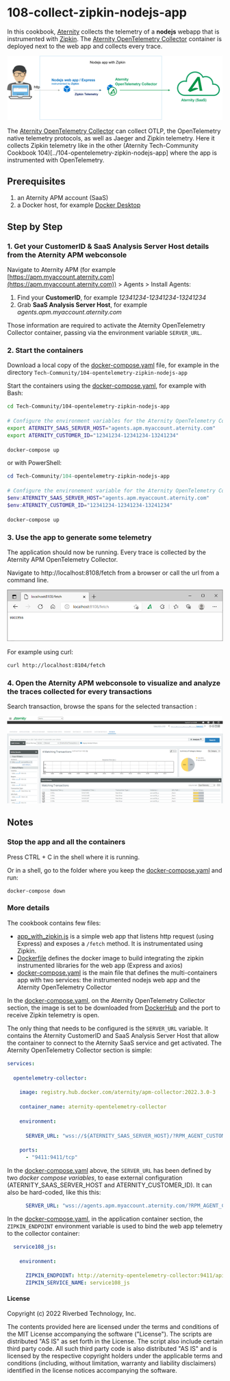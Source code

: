 # 108-collect-zipkin-nodejs-app

In this cookbook, [Aternity](https://www.aternity.com) collects the telemetry of a **nodejs** webapp that is instrumented with [Zipkin](https://zipkin.io/). The [Aternity OpenTelemetry Collector](https://hub.docker.com/r/aternity/apm-collector) container is deployed next to the web app and collects every trace.

![diagram](images/108-diagram.png)

The [Aternity OpenTelemetry Collector](https://hub.docker.com/r/aternity/apm-collector) can collect OTLP, the OpenTelemetry native telemetry protocols, as well as Jaeger and Zipkin telemetry. Here it collects Zipkin telemetry like in the other (Aternity Tech-Community Cookbook 104)[../104-opentelemetry-zipkin-nodejs-app] where the app is instrumented with OpenTelemetry.

## Prerequisites

1. an Aternity APM account (SaaS)
2. a Docker host, for example [Docker Desktop](https://www.docker.com/products/docker-desktop)

## Step by Step

### 1. Get your CustomerID & SaaS Analysis Server Host details from the Aternity APM webconsole

Navigate to Aternity APM (for example [https://apm.myaccount.aternity.com](https://apm.myaccount.aternity.com)) > Agents > Install Agents:

1. Find your **CustomerID**, for example *12341234-12341234-13241234*
2. Grab **SaaS Analysis Server Host**, for example *agents.apm.myaccount.aternity.com*

Those information are required to activate the Aternity OpenTelemetry Collector container, passing via the environment variable `SERVER_URL`. 

### 2. Start the containers

Download a local copy of the  [docker-compose.yaml](docker-compose.yaml) file, for example in the directory `Tech-Community/104-opentelemetry-zipkin-nodejs-app`

Start the containers using the [docker-compose.yaml](docker-compose.yaml), for example with Bash:

```bash
cd Tech-Community/104-opentelemetry-zipkin-nodejs-app

# Configure the environment variables for the Aternity OpenTelemetry Collector
export ATERNITY_SAAS_SERVER_HOST="agents.apm.myaccount.aternity.com"
export ATERNITY_CUSTOMER_ID="12341234-12341234-13241234"

docker-compose up
```

or with PowerShell:

```PowerShell
cd Tech-Community/104-opentelemetry-zipkin-nodejs-app

# Configure the environement variable for the Aternity OpenTelemetry Collector
$env:ATERNITY_SAAS_SERVER_HOST="agents.apm.myaccount.aternity.com"
$env:ATERNITY_CUSTOMER_ID="12341234-12341234-13241234"

docker-compose up
```

### 3. Use the app to generate some telemetry

The application should now be running. Every trace is collected by the Aternity APM OpenTelemetry Collector.

Navigate to http://localhost:8108/fetch from a browser or call the url from a command line. 

![service108-js](images/aternity-opentelemetry-service108-js-navigate.png)

For example using curl:

```bash
curl http://localhost:8104/fetch
```

### 4. Open the Aternity APM webconsole to visualize and analyze the traces collected for every transactions

Search transaction, browse the spans for the selected transaction :

![Aternity APM OpenTelemetry traces](images/aternity-opentelemetry-service108-js-transactions.png)

## Notes 

### Stop the app and all the containers

Press CTRL + C in the shell where it is running.

Or in a shell, go to the folder where you keep the [docker-compose.yaml](docker-compose.yaml) and run:

```shell
docker-compose down
```

### More details

The cookbook contains few files:
- [app_with_zipkin.js](app.js) is a simple web app that listens http request (using Express) and exposes a `/fetch` method. It is instrumentated using Zipkin.
- [Dockerfile](Dockerfile) defines the docker image to build integrating the zipkin instrumented libraries for the web app (Express and axios)
- [docker-compose.yaml](docker-compose.yaml) is the main file that defines the multi-containers app with two services: the instrumented nodejs web app and the Aternity OpenTelemetry Collector 

In the [docker-compose.yaml](docker-compose.yaml), on the Aternity OpenTelemetry Collector section, the image is set to be downloaded from [DockerHub](https://hub.docker.com/r/aternity/apm-collector) and the port to receive Zipkin telemetry is open.

The only thing that needs to be configured is the `SERVER_URL` variable. It contains the Aternity CustomerID and SaaS Analysis Server Host that allow the container to connect to the Aternity SaaS service and get activated. The Aternity OpenTelemetry Collector section is simple:

```yaml
services:

  opentelemetry-collector:
    
    image: registry.hub.docker.com/aternity/apm-collector:2022.3.0-3
    
    container_name: aternity-opentelemetry-collector       
    
    environment:

      SERVER_URL: "wss://${ATERNITY_SAAS_SERVER_HOST}/?RPM_AGENT_CUSTOMER_ID=${ATERNITY_CUSTOMER_ID}"

    ports:
      - "9411:9411/tcp"
```

In the [docker-compose.yaml](docker-compose.yaml) above, the `SERVER_URL` has been defined by two *docker compose variables*, to ease external configuration (ATERNITY_SAAS_SERVER_HOST and ATERNITY_CUSTOMER_ID). It can also be hard-coded, like this this:

```yaml
      SERVER_URL: "wss://agents.apm.myaccount.aternity.com/?RPM_AGENT_CUSTOMER_ID=12341234-12341234-13241234"
```

In the [docker-compose.yaml](docker-compose.yaml), in the application container section, the `ZIPKIN_ENDPOINT` environment variable is used to bind the web app telemetry to the collector container:

```yaml
  service108_js:   
    
    environment:  
    
      ZIPKIN_ENDPOINT: http://aternity-opentelemetry-collector:9411/api/v2/spans
      ZIPKIN_SERVICE_NAME: service108_js
```

#### License

Copyright (c) 2022 Riverbed Technology, Inc.

The contents provided here are licensed under the terms and conditions of the MIT License accompanying the software ("License"). The scripts are distributed "AS IS" as set forth in the License. The script also include certain third party code. All such third party code is also distributed "AS IS" and is licensed by the respective copyright holders under the applicable terms and conditions (including, without limitation, warranty and liability disclaimers) identified in the license notices accompanying the software.
